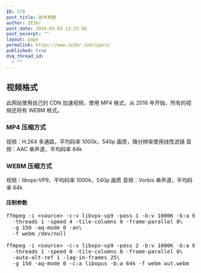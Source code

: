 ```yaml
---
ID: 578
post_title: 技术参数
author: ZE3kr
post_date: 2016-01-03 13:33:56
post_excerpt: ""
layout: page
permalink: https://www.ze3kr.com/specs/
published: true
dsq_thread_id:
  - ""
---
```

<h2>视频格式</h2>
此网站使用自己的 CDN 加速视频，使用 MP4 格式，从 2016 年开始，所有的视频还将有 WEBM 格式。

<h3>MP4 压缩方式</h3>
视频：H.264 多通路，平均码率 1000k，540p 画质，降分辨率使用线性滤镜
音频：AAC 单声道，平均码率 64k

<h3>WEBM 压缩方式</h3>
视频：libvpx-VP9，平均码率 1000k，540p 画质
音频：Vorbis 单声道，平均码率 64k

<h4>压制参数</h4>
 
<pre class="lang:sh decode:true " >ffmpeg -i &lt;source&gt; -c:v libvpx-vp9 -pass 1 -b:v 1000K -b:a 64k -ac 1 -s 960x540\
  -threads 1 -speed 4 -tile-columns 0 -frame-parallel 0\
  -g 150 -aq-mode 0 -an\
  -f webm /dev/null

ffmpeg -i &lt;source&gt; -c:v libvpx-vp9 -pass 2 -b:v 1000K -b:a 64k -ac 1 -s 960x540\
  -threads 1 -speed 0 -tile-columns 0 -frame-parallel 0\
  -auto-alt-ref 1 -lag-in-frames 25\
  -g 150 -aq-mode 0 -c:a libopus -b:a 64k -f webm out.webm</pre>